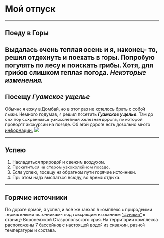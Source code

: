 # Мой отпуск

---
## Поеду в **Горы**
Выдалась очень теплая осень и я, наконец- то, решил отдохнуть и поехать в горы. Попробую погулять по лесу и поискать грибы. Хотя, для грибов слишком теплая погода.
*Некоторые изменения.*
---
## Посещу **_Гуамское ущелье_**
Обычно я езжу в Домбай, но в этот раз не хотелось брать с собой лыжи. Немного подумав, я решил посетить **_Гуамское ущелье_**. Там до сих пор сохранилась узкоколейная железная дорога, по которой проводят экскурсии на поезде. Об этой дороге есть довольно много [информации.](https://yandex.ru/video/preview/9692102594118436687?text=узкоколейная%20железная%20дорога%20в%20гуамском%20ущелье&path=yandex_search&parent-reqid=1669409827447027-10260556196597138009-sas2-0431-sas-l7-balancer-8080-BAL-1543&from_type=vast)
![](Guamka_010.png)


---
## Успею
1. Насладиться природой и свежим воздухом.
2. Прокатиться на старом узкоколейном поезде.
3. Если успею, посещу на обратном пути горячие источники.
4. При этом надо выспаться всюду, во время отдыха.

---
## Горячие источники
По дороге домой, я успел, и всё же заехал в комплекс с природными термальными источниками под говорящим названием ["Цунами"](https://yandex.ru/video/preview/18443489852471409089?text=станица%20воронежская%20ставропольский%20край%20горячие%20источники&path=yandex_search&parent-reqid=1669411205367426-298637038527347576-vla1-1561-vla-l7-balancer-8080-BAL-5269&from_type=vast) в станице Воронежской Ставропольского края. На территории комплекса расположены 7 бассейнов с настоящей водой из скважин, разной температуры и состава.

